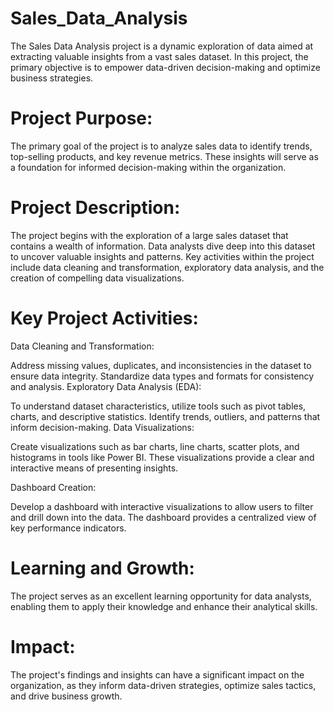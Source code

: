 # Sales_Data_Analysis
The Sales Data Analysis project is a dynamic exploration of data aimed at extracting valuable insights from a vast sales dataset. In this project, the primary objective is to empower data-driven decision-making and optimize business strategies. 

# Project Purpose:

The primary goal of the project is to analyze sales data to identify trends, top-selling products, and key revenue metrics.
These insights will serve as a foundation for informed decision-making within the organization.

# Project Description:

The project begins with the exploration of a large sales dataset that contains a wealth of information.
Data analysts dive deep into this dataset to uncover valuable insights and patterns.
Key activities within the project include data cleaning and transformation, exploratory data analysis, and the creation of compelling data visualizations.

# Key Project Activities:

Data Cleaning and Transformation:

Address missing values, duplicates, and inconsistencies in the dataset to ensure data integrity.
Standardize data types and formats for consistency and analysis.
Exploratory Data Analysis (EDA):

To understand dataset characteristics, utilize tools such as pivot tables, charts, and descriptive statistics.
Identify trends, outliers, and patterns that inform decision-making.
Data Visualizations:

Create visualizations such as bar charts, line charts, scatter plots, and histograms in tools like Power BI.
These visualizations provide a clear and interactive means of presenting insights.

Dashboard Creation:

Develop a dashboard with interactive visualizations to allow users to filter and drill down into the data.
The dashboard provides a centralized view of key performance indicators.

# Learning and Growth:

The project serves as an excellent learning opportunity for data analysts, enabling them to apply their knowledge and enhance their analytical skills.

# Impact:

The project's findings and insights can have a significant impact on the organization, as they inform data-driven strategies, optimize sales tactics, and drive business growth.
